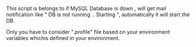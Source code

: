 This script is belongs to if MySQL Database is down , will get mail notification like " DB is not running .. Starting ", automatically it will start the DB.

Only you have to consider ".profile" file based on your environment variables whichis defined in your environment.
